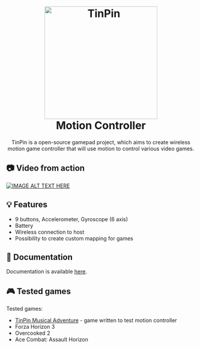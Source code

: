 <h1 align="center">
  <img src="https://raw.githubusercontent.com/jakubdybczak/tinpin/master/readme/logo.png" alt="TinPin" width="300">
  <br>Motion Controller<br>
</h1>

<div align="center">
TinPin is a open-source gamepad project, which aims to create wireless motion game controller that will use motion to control various video games.
</div>

## :camera: Video from action
[![IMAGE ALT TEXT HERE](https://img.youtube.com/vi/T2ajyQ1guBs/0.jpg)](https://www.youtube.com/watch?v=T2ajyQ1guBs)

## :bulb: Features
* 9 buttons, Accelerometer, Gyroscope (6 axis)
* Battery
* Wireless connection to host
* Possibility to create custom mapping for games

## :book: Documentation
Documentation is available [here](https://1drv.ms/b/s!Ap19wJ6OUb8Y_C6AiVWxbAW8CylH?e=whoII0).

## :video_game: Tested games
Tested games:
* [TinPin Musical Adventure](https://github.com/BluValor/TinPin-Musical-Adventure) - game written to test motion controller
* Forza Horizon 3
* Overcooked 2
* Ace Combat: Assault Horizon
